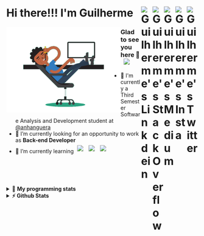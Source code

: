 <div align='left'><h1> Hi there!!! I'm Guilherme
  <a href="https://twitter.com/iamgrodrigues" target="_blank" rel="nofollow">
    <img align="right" alt="Guilherme's Twitter" width="30px" src="https://cdn.jsdelivr.net/npm/simple-icons@v3/icons/twitter.svg" />
  </a>
    <a href="https://www.instagram.com/iamgrodrigues" target="_blank" rel="nofollow">
    <img align="right" alt="Guilherme's Insta" width="30px" src="https://cdn.jsdelivr.net/npm/simple-icons@v3/icons/instagram.svg" />
  </a>
		<a href="https://medium.com/@iamgrodrigues" target="_blank" rel="nofollow">
		<img align="right" alt="Guilherme's Medium" width="30px" src="https://cdn.jsdelivr.net/npm/simple-icons@v3/icons/medium.svg" />
  </a>
  <a href="https://stackoverflow.com/users/14347023/iamgrodrigues" target="_blank" rel="nofollow">
    <img align="right" alt="Guilherme's StackOverflow" width="30px" src="https://cdn.jsdelivr.net/npm/simple-icons@3.0.1/icons/stackoverflow.svg" />
  </a>
	<a href="https://www.linkedin.com/in/iamgrodrigues" target="_blank" rel="nofollow">
    <img align="right" alt="Guilherme's Linkdein" width="30px" src="https://cdn.jsdelivr.net/npm/simple-icons@v3/icons/linkedin.svg" />
  </a>
</h1>
</div>

<img src='https://github.com/iamgrodrigues/iamgrodrigues/blob/master/Assets/dev.gif' width="300px" align='left'>

### Glad to see you here 👋 &nbsp; ![](https://visitor-badge.glitch.me/badge?page_id=iamgrodrigues.iamgrodrigues&style=flat-square&color=0088cc)
- :school: I'm currently a Third Semester Software Analysis and Development student at <a href="https://www.anhanguera.com/">@anhanguera </a>
- 🔭 I’m currently looking for an opportunity to work as **Back-end Developer**
- 🌱 I’m currently learning <img width="30px" style="padding:5px" src="https://www.vectorlogo.zone/logos/java/java-icon.svg"/>
	<img width="30px" style="padding:5px" src="https://www.vectorlogo.zone/logos/python/python-icon.svg"/>
	<img width="30px" style="padding:5px" src="https://www.vectorlogo.zone/logos/linux/linux-icon.svg"/>

<br />
<br />
<br />
<br />

<details> 
 <summary>🤖 <b>My programming stats</b></summary>
<br>
  
<!--START_SECTION:waka-->
![Lines of code](https://img.shields.io/badge/From%20Hello%20World%20I%27ve%20Written-3161%20lines%20of%20code-blue)

**🐱 My Github Data** 

> 🏆 162 Contributions in the Year 2020
 > 
> 📦 4.0 kB Used in Github's Storage 
 > 
> 💼 Opted to Hire
 > 
> 📜 6 Public Repositories 
 > 
> 🔑 0 Private Repositories  
 > 
**I'm an Early 🐤** 

```text
🌞 Morning    44 commits     ███████░░░░░░░░░░░░░░░░░░   28.76% 
🌆 Daytime    43 commits     ███████░░░░░░░░░░░░░░░░░░   28.1% 
🌃 Evening    40 commits     ██████░░░░░░░░░░░░░░░░░░░   26.14% 
🌙 Night      26 commits     ████░░░░░░░░░░░░░░░░░░░░░   16.99%

```


📊 **This Week I Spent My Time On** 

```text
⌚︎ Time Zone: America/Sao_Paulo

💬 Programming Languages: 
Java                     31 hrs 47 mins      ██████████████████████░░░   89.15% 
Other                    2 hrs 8 mins        █░░░░░░░░░░░░░░░░░░░░░░░░   6.01% 
Git                      1 hr 18 mins        █░░░░░░░░░░░░░░░░░░░░░░░░   3.65% 
Markdown                 9 mins              ░░░░░░░░░░░░░░░░░░░░░░░░░   0.45% 
Groovy                   5 mins              ░░░░░░░░░░░░░░░░░░░░░░░░░   0.27%

🔥 Editors: 
IntelliJ                 31 hrs 53 mins      ██████████████████████░░░   89.45% 
Bash                     3 hrs 28 mins       ██░░░░░░░░░░░░░░░░░░░░░░░   9.75% 
VS Code                  17 mins             ░░░░░░░░░░░░░░░░░░░░░░░░░   0.79%

🐱‍💻 Projects: 
JavaDeveloper-Bootcamp   33 hrs 52 mins      ███████████████████████░░   94.98% 
Terminal                 1 hr 23 mins        █░░░░░░░░░░░░░░░░░░░░░░░░   3.92% 
diegosousasilva          11 mins             ░░░░░░░░░░░░░░░░░░░░░░░░░   0.52% 
University               6 mins              ░░░░░░░░░░░░░░░░░░░░░░░░░   0.32% 
challenges               5 mins              ░░░░░░░░░░░░░░░░░░░░░░░░░   0.25%

💻 Operating System: 
Linux                    35 hrs 39 mins      █████████████████████████   100.0%

```

**I Mostly Code in Java** 

```text
Java                     2 repos             ██████████░░░░░░░░░░░░░░░   40.0% 
JavaScript               1 repo              █████░░░░░░░░░░░░░░░░░░░░   20.0% 
CSS                      1 repo              █████░░░░░░░░░░░░░░░░░░░░   20.0% 
Python                   1 repo              █████░░░░░░░░░░░░░░░░░░░░   20.0%

```



<!--END_SECTION:waka-->

</details>

<details>	
  <summary><b>⚡ Github Stats</b></summary>

<div>
	<img height="180em" src="https://github-readme-stats.vercel.app/api?username=iamgrodrigues&show_icons=true&hide_border=true" />
	<img height="180em" src="https://github-readme-stats.vercel.app/api/top-langs/?username=iamgrodrigues&exclude_repo=KNN-Image-Classification&show_icons=true&hide_border=true&layout=compact&langs_count=8"/>
</div>
</details>

